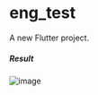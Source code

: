 # eng_test

A new Flutter project.



##### Result 
![image](https://user-images.githubusercontent.com/35867294/214113092-9f10279e-3bc8-4917-a0d2-d5bd0e353b17.png)
